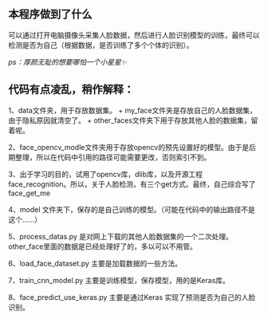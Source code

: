 
## 本程序做到了什么

可以通过打开电脑摄像头采集人脸数据，然后进行人脸识别模型的训练，最终可以检测是否为自己（根据数据，是否训练了多个个体的识别）。

*ps：厚颜无耻的想要哪怕一个小星星✨*

## 代码有点凌乱，稍作解释：

1、data文件夹，用于存放数据集。
    + my_face文件夹是存放自己的人脸数据集，由于隐私原因就清空了。
    + other_faces文件夹下用于存放其他人脸的数据集，留着呢。

2、face_opencv_modle文件夹用于存放opencv的预先设置好的模型。由于是后期整理，所以在代码中引用的路径可能需要更改，否则索引不到。

3、出于学习的目的，试用了opencv库，dlib库，以及开源工程face_recognition。所以，关于人脸检测，有三个get方式。最终，自己综合写了 face_get_me

4、model 文件夹下，保存的是自己训练的模型。（可能在代码中的输出路径不是这个……）

5、process_datas.py 是对网上下载的其他人脸数据集的一个二次处理。other_face里面的数据是已经处理好了的，多以可以不用管。

6、load_face_dataset.py 主要是加载数据的一些方法。

7、train_cnn_model.py 主要是训练模型，保存模型，用的是Keras库。

8、face_predict_use_keras.py 主要是通过Keras 实现了预测是否为自己的人脸识别。
